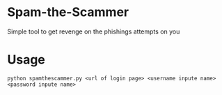 # Spam-the-Scammer
Simple tool to  get revenge on the phishings attempts on you

# Usage
```
python spamthescammer.py <url of login page> <username inpute name> <password inpute name>
```
